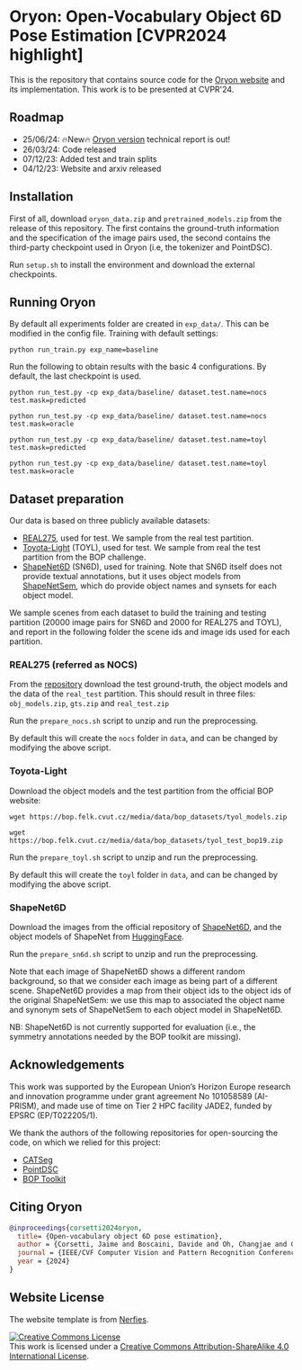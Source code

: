 # Oryon: Open-Vocabulary Object 6D Pose Estimation [CVPR2024 highlight]

This is the repository that contains source code for the [Oryon website](https://jcorsetti.github.io/oryon/) and its implementation.
This work is to be presented at CVPR'24.


## Roadmap

- 25/06/24: 🔥New🔥 [Oryon version](https://arxiv.org/abs/2406.16384) technical report is out!
- 26/03/24: Code released 
- 07/12/23: Added test and train splits
- 04/12/23: Website and arxiv released

## Installation

First of all, download `oryon_data.zip` and `pretrained_models.zip` from the release of this repository.
The first contains the ground-truth information and the specification of the image pairs used, the second contains the third-party checkpoint used in Oryon (i.e, the tokenizer and PointDSC).

Run `setup.sh` to install the environment and download the external checkpoints.

## Running Oryon

By default all experiments folder are created in `exp_data/`.
This can be modified in the config file.
Training with default settings:

`
python run_train.py exp_name=baseline
`

Run the following to obtain results with the basic 4 configurations. By default, the last checkpoint is used.

`python run_test.py -cp exp_data/baseline/ dataset.test.name=nocs test.mask=predicted
`

`python run_test.py -cp exp_data/baseline/ dataset.test.name=nocs test.mask=oracle
`

`python run_test.py -cp exp_data/baseline/ dataset.test.name=toyl test.mask=predicted
`

`python run_test.py -cp exp_data/baseline/ dataset.test.name=toyl test.mask=oracle
`


## Dataset preparation

Our data is based on three publicly available datasets:
- [REAL275](https://github.com/hughw19/NOCS_CVPR2019), used for test. We sample from the real test partition.
- [Toyota-Light](https://bop.felk.cvut.cz/datasets/) (TOYL), used for test. We sample from real the test partition from the BOP challenge. 
- [ShapeNet6D](https://github.com/ethnhe/FS6D-PyTorch) (SN6D), used for training. Note that SN6D itself does not provide textual annotations, but it uses object models from [ShapeNetSem](https://shapenet.org/), which do provide object names and synsets for each object model.

We sample scenes from each dataset to build the training and testing partition (20000 image pairs for SN6D and 2000 for REAL275 and TOYL), and report in the following folder the scene ids and image ids used for each partition.


### REAL275 (referred as NOCS)

From the [repository](https://github.com/hughw19/NOCS_CVPR2019) download the test ground-truth, the object models and the data of the `real_test` partition. This should result in three files: `obj_models.zip`, `gts.zip` and `real_test.zip`

Run the `prepare_nocs.sh` script to unzip and run the preprocessing.

By default this will create the `nocs` folder in `data`, and can be changed by modifying the above script.


### Toyota-Light

Download the object models and the test partition from the official BOP website:

`
wget https://bop.felk.cvut.cz/media/data/bop_datasets/tyol_models.zip
`

`
wget https://bop.felk.cvut.cz/media/data/bop_datasets/tyol_test_bop19.zip
`

Run the `prepare_toyl.sh` script to unzip and run the preprocessing.

By default this will create the `toyl` folder in `data`, and can be changed by modifying the above script.


### ShapeNet6D

Download the images from the official repository of [ShapeNet6D](https://github.com/ethnhe/FS6D-PyTorch), and the object models of ShapeNet from [HuggingFace](https://huggingface.co/datasets/ShapeNet/ShapeNetSem-archive).

Run the `prepare_sn6d.sh` script to unzip and run the preprocessing.

Note that each image of ShapeNet6D shows a different random background, so that we consider each image as being part of a different scene.
ShapeNet6D provides a map from their object ids to the object ids of the original ShapeNetSem: we use this map to associated the object name and synonym sets of ShapeNetSem to each object model in ShapeNet6D.

NB: ShapeNet6D is not currently supported for evaluation (i.e., the symmetry annotations needed by the BOP toolkit are missing).

## Acknowledgements

This work was supported by the European Union’s Horizon Europe research and innovation programme under grant agreement No 101058589 (AI-PRISM), and made use of time on Tier 2 HPC facility JADE2, funded by EPSRC (EP/T022205/1).

We thank the authors of the following repositories for open-sourcing the code, on which we relied for this project:
- [CATSeg](https://github.com/KU-CVLAB/CAT-Seg)
- [PointDSC](https://github.com/XuyangBai/PointDSC)
- [BOP Toolkit](https://github.com/thodan/bop_toolkit)


## Citing Oryon

```BibTeX
@inproceedings{corsetti2024oryon,
  title= {Open-vocabulary object 6D pose estimation}, 
  author = {Corsetti, Jaime and Boscaini, Davide and Oh, Changjae and Cavallaro, Andrea and Poiesi, Fabio},
  journal = {IEEE/CVF Computer Vision and Pattern Recognition Conference (CVPR)},
  year = {2024}
}
```

## Website License
The website template is from [Nerfies](https://github.com/nerfies/nerfies.github.io).

<a rel="license" href="http://creativecommons.org/licenses/by-sa/4.0/"><img alt="Creative Commons License" style="border-width:0" src="https://i.creativecommons.org/l/by-sa/4.0/88x31.png" /></a><br />This work is licensed under a <a rel="license" href="http://creativecommons.org/licenses/by-sa/4.0/">Creative Commons Attribution-ShareAlike 4.0 International License</a>.
